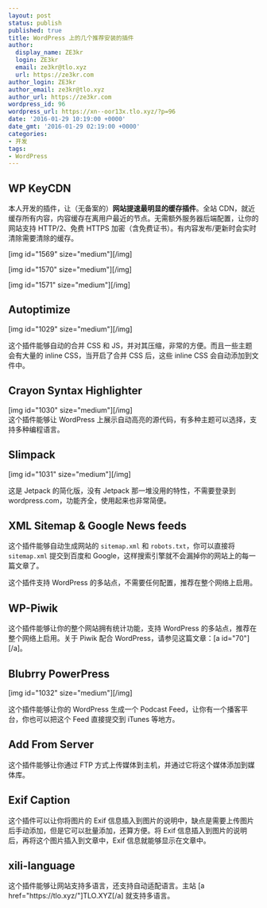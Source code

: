 ```yaml
---
layout: post
status: publish
published: true
title: WordPress 上的几个推荐安装的插件
author:
  display_name: ZE3kr
  login: ZE3kr
  email: ze3kr@tlo.xyz
  url: https://ze3kr.com
author_login: ZE3kr
author_email: ze3kr@tlo.xyz
author_url: https://ze3kr.com
wordpress_id: 96
wordpress_url: https://xn--oor13x.tlo.xyz/?p=96
date: '2016-01-29 10:19:00 +0000'
date_gmt: '2016-01-29 02:19:00 +0000'
categories:
- 开发
tags:
- WordPress
---
```

<h2>WP KeyCDN</h2>
<p>本人开发的插件，让（无备案的）<strong>网站提速最明显的缓存插件</strong>。全站 CDN，就近缓存所有内容，内容缓存在离用户最近的节点。无需额外服务器后端配置，让你的网站支持 HTTP/2、免费 HTTPS 加密（含免费证书）。有内容发布/更新时会实时清除需要清除的缓存。</p>
<p>[img id="1569" size="medium"][/img]</p>
<p>[img id="1570" size="medium"][/img]</p>
<p>[img id="1571" size="medium"][/img]</p>
<h2>Autoptimize</h2>
<p>[img id="1029" size="medium"][/img]</p>
<p>这个插件能够自动的合并 CSS 和 JS，并对其压缩，非常<!--more-->的方便。而且一些主题会有大量的 inline CSS，当开启了合并 CSS 后，这些 inline CSS 会自动添加到文件中。</p>
<h2>Crayon Syntax Highlighter</h2>
<p>[img id="1030" size="medium"][/img]<br />
这个插件能够让 WordPress 上展示自动高亮的源代码，有多种主题可以选择，支持多种编程语言。</p>
<h2>Slimpack</h2>
<p>[img id="1031" size="medium"][/img]</p>
<p>这是 Jetpack 的简化版，没有 Jetpack 那一堆没用的特性，不需要登录到 wordpress.com，功能齐全，使用起来也非常简便。</p>
<h2>XML Sitemap &amp; Google News feeds</h2>
<p>这个插件能够自动生成网站的 <code>sitemap.xml</code> 和 <code>robots.txt</code>，你可以直接将 <code>sitemap.xml</code> 提交到百度和 Google，这样搜索引擎就不会漏掉你的网站上的每一篇文章了。</p>
<p>这个插件支持 WordPress 的多站点，不需要任何配置，推荐在整个网络上启用。</p>
<h2>WP-Piwik</h2>
<p>这个插件能够让你的整个网站拥有统计功能，支持 WordPress 的多站点，推荐在整个网络上启用。关于 Piwik 配合 WordPress，请参见这篇文章：[a id="70"][/a]。</p>
<h2>Blubrry PowerPress</h2>
<p>[img id="1032" size="medium"][/img]</p>
<p>这个插件能够让你的 WordPress 生成一个 Podcast Feed，让你有一个播客平台，你也可以把这个 Feed 直接提交到 iTunes 等地方。</p>
<h2>Add From Server</h2>
<p>这个插件能够让你通过 FTP 方式上传媒体到主机，并通过它将这个媒体添加到媒体库。</p>
<h2>Exif Caption</h2>
<p>这个插件可以让你将图片的 Exif 信息插入到图片的说明中，缺点是需要上传图片后手动添加，但是它可以批量添加，还算方便。将 Exif 信息插入到图片的说明后，再将这个图片插入到文章中，Exif 信息就能够显示在文章中。</p>
<h2>xili-language</h2>
<p>这个插件能够让网站支持多语言，还支持自动适配语言。主站 [a href="https://tlo.xyz/"]TLO.XYZ[/a] 就支持多语言。</p>
